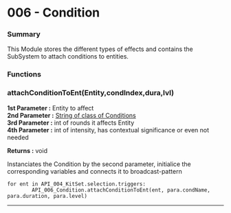 # 006 - Condition

### Summary
This Module stores the different types of effects and contains the SubSystem to attach conditions to entities.  
  
  
### Functions
  
### attachConditionToEnt(Entity,condIndex,dura,lvl)
**1st Parameter :** Entity to affect  
**2nd Parameter :** [String of class of Conditions](../../CogsmosFramework/DemocrECS/Entity-Attributes/Conditions/List.md)  
**3rd Parameter :** int of rounds it affects Entity  
**4th Parameter :** int of intensity, has contextual significance or even not needed 
  
**Returns :**  void

Instanciates the Condition by the second parameter,  initialice the corresponding variables and connects it to broadcast-pattern 
  
````
for ent in API_004_KitSet.selection.triggers: 
		API_006_Condition.attachConditionToEnt(ent, para.condName, para.duration, para.level)
````
  
---  
  
